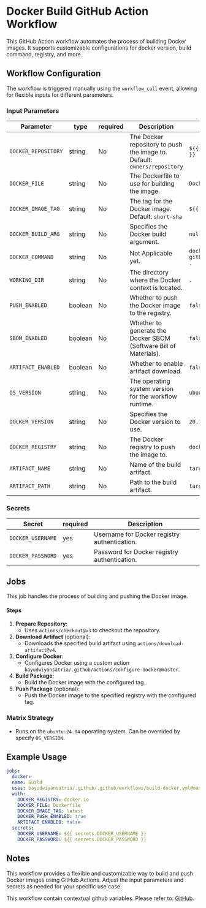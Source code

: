 # Docker Build GitHub Action Workflow

This GitHub Action workflow automates the process of building Docker images. It supports customizable configurations for docker version, build command, registry, and more.

## Workflow Configuration

The workflow is triggered manually using the `workflow_call` event, allowing for flexible inputs for different parameters.

### Input Parameters

| **Parameter**       | type    | required | **Description**                                                          | **Default Value**                            |
| ------------------- | ------- | -------- | ------------------------------------------------------------------------ | -------------------------------------------- |
| `DOCKER_REPOSITORY` | string  | No       | The Docker repository to push the image to. Default: `owners/repository` | `${{ github.repository }}`                   |
| `DOCKER_FILE`       | string  | No       | The Dockerfile to use for building the image.                            | `Dockerfile`                                 |
| `DOCKER_IMAGE_TAG`  | string  | No       | The tag for the Docker image. Default: `short-sha`                       | `${{ github.sha }}`                          |
| `DOCKER_BUILD_ARG`  | string  | No       | Specifies the Docker build argument.                                     | `null`                                       |
| `DOCKER_COMMAND`    | string  | No       | Not Applicable yet.                                                      | `docker build -t ${{ github.repository }} .` |
| `WORKING_DIR`       | string  | No       | The directory where the Docker context is located.                       | `.`                                          |
| `PUSH_ENABLED`      | boolean | No       | Whether to push the Docker image to the registry.                        | `false`                                      |
| `SBOM_ENABLED`      | boolean | No       | Whether to generate the Docker SBOM (Software Bill of Materials).        | `false`                                      |
| `ARTIFACT_ENABLED`  | boolean | No       | Whether to enable artifact download.                                     | `false`                                      |
| `OS_VERSION`        | string  | No       | The operating system version for the workflow runtime.                   | `ubuntu-24.04`                               |
| `DOCKER_VERSION`    | string  | No       | Specifies the Docker version to use.                                     | `20.10`                                      |
| `DOCKER_REGISTRY`   | string  | No       | The Docker registry to push the image to.                                | `docker.pkg.github.com`                      |
| `ARTIFACT_NAME`     | string  | No       | Name of the build artifact.                                              | `target`                                     |
| `ARTIFACT_PATH`     | string  | No       | Path to the build artifact.                                              | `target`                                     |

### Secrets

| **Secret**        | required | **Description**                              |
| ----------------- | -------- | -------------------------------------------- |
| `DOCKER_USERNAME` | yes      | Username for Docker registry authentication. |
| `DOCKER_PASSWORD` | yes      | Password for Docker registry authentication. |

## Jobs

This job handles the process of building and pushing the Docker image.

#### Steps

1. **Prepare Repository**:
   - Uses `actions/checkout@v3` to checkout the repository.
2. **Download Artifact** (optional):
   - Downloads the specified build artifact using `actions/download-artifact@v4`.
3. **Configure Docker**:
   - Configures Docker using a custom action `bayudwiyansatria/.github/actions/configure-docker@master`.
4. **Build Package**:
   - Build the Docker image with the configured tag.
5. **Push Package** (optional):
   - Push the Docker image to the specified registry with the configured tag.

### Matrix Strategy

- Runs on the `ubuntu-24.04` operating system. Can be overrided by specify `OS_VERSION`.

## Example Usage

```yaml
jobs:
  docker:
  name: Build
  uses: bayudwiyansatria/.github/.github/workflows/build-docker.yml@master
  with:
    DOCKER_REGISTRY: docker.io
    DOCKER_FILE: Dockerfile
    DOCKER_IMAGE_TAG: latest
    DOCKER_PUSH_ENABLED: true
    ARTIFACT_ENABLED: false
  secrets:
    DOCKER_USERNAME: ${{ secrets.DOCKER_USERNAME }}
    DOCKER_PASSWORD: ${{ secrets.DOCKER_PASSWORD }}
```

## Notes

This workflow provides a flexible and customizable way to build and push Docker images using GitHub Actions. Adjust the input parameters and secrets as needed for your specific use case.

This workflow contain contextual github variables. Please refer to: [GitHub](https://docs.github.com/en/actions/writing-workflows/choosing-what-your-workflow-does/accessing-contextual-information-about-workflow-runs).
